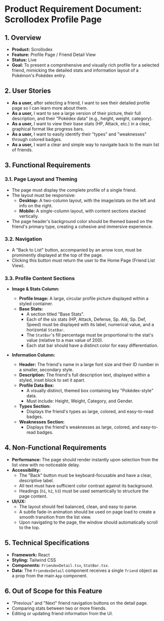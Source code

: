 
# Product Requirement Document: Scrollodex Profile Page

## 1. Overview

- **Product:** Scrollodex
- **Feature:** Profile Page / Friend Detail View
- **Status:** Live
- **Goal:** To present a comprehensive and visually rich profile for a selected friend, mimicking the detailed stats and information layout of a Pokémon's Pokédex entry.

## 2. User Stories

- **As a user,** after selecting a friend, I want to see their detailed profile page so I can learn more about them.
- **As a user,** I want to see a large version of their picture, their full description, and their "Pokédex data" (e.g., height, weight, category).
- **As a user,** I want to view their base stats (HP, Attack, etc.) in a clear, graphical format like progress bars.
- **As a user,** I want to easily identify their "types" and "weaknesses" through colored badges.
- **As a user,** I want a clear and simple way to navigate back to the main list of friends.

## 3. Functional Requirements

### 3.1. Page Layout and Theming
- The page must display the complete profile of a single friend.
- The layout must be responsive:
  - **Desktop:** A two-column layout, with the image/stats on the left and info on the right.
  - **Mobile:** A single-column layout, with content sections stacked vertically.
- The page header's background color should be themed based on the friend's primary type, creating a cohesive and immersive experience.

### 3.2. Navigation
- A "Back to List" button, accompanied by an arrow icon, must be prominently displayed at the top of the page.
- Clicking this button must return the user to the Home Page (Friend List View).

### 3.3. Profile Content Sections

- **Image & Stats Column:**
  - **Profile Image:** A large, circular profile picture displayed within a styled container.
  - **Base Stats:**
    - A section titled "Base Stats".
    - Each of the six stats (HP, Attack, Defense, Sp. Atk, Sp. Def, Speed) must be displayed with its label, numerical value, and a horizontal `StatBar`.
    - The `StatBar`'s fill percentage must be proportional to the stat's value (relative to a max value of 200).
    - Each stat bar should have a distinct color for easy differentiation.

- **Information Column:**
  - **Header:** The friend's name in a large font size and their ID number in a smaller, secondary style.
  - **Description:** The friend's full description text, displayed within a styled, inset block to set it apart.
  - **Profile Data Box:**
    - A visually distinct, themed box containing key "Pokédex-style" data.
    - Must include: Height, Weight, Category, and Gender.
  - **Types Section:**
    - Displays the friend's types as large, colored, and easy-to-read badges.
  - **Weaknesses Section:**
    - Displays the friend's weaknesses as large, colored, and easy-to-read badges.

## 4. Non-Functional Requirements

- **Performance:** The page should render instantly upon selection from the list view with no noticeable delay.
- **Accessibility:**
  - The "Back" button must be keyboard-focusable and have a clear, descriptive label.
  - All text must have sufficient color contrast against its background.
  - Headings (`h1`, `h2`, `h3`) must be used semantically to structure the page content.
- **UI/UX:**
  - The layout should feel balanced, clean, and easy to parse.
  - A subtle fade-in animation should be used on page load to create a smooth transition from the list view.
  - Upon navigating to the page, the window should automatically scroll to the top.

## 5. Technical Specifications

- **Framework:** React
- **Styling:** Tailwind CSS
- **Components:** `FriendexDetail.tsx`, `StatBar.tsx`.
- **Data:** The `FriendexDetail` component receives a single `friend` object as a prop from the main `App` component.

## 6. Out of Scope for this Feature

- "Previous" and "Next" friend navigation buttons on the detail page.
- Comparing stats between two or more friends.
- Editing or updating friend information from the UI.
